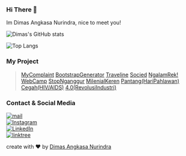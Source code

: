 ### Hi There 👋

Im Dimas Angkasa Nurindra, nice to meet you!

![Dimas's GitHub stats](https://github-readme-stats.vercel.app/api?username=angkasa27&show_icons=true&icon)

![Top Langs](https://github-readme-stats.vercel.app/api/top-langs/?username=angkasa27&show_icons=true&icon)

### My Project
> [MyComplaint](https://angkasa27.github.io/react-tailwind-mycomplaint/)
> [BootstrapGenerator](https://angkasa27.github.io/BootstrapGenerator/)
> [Traveline](https://traveline.web.app/)
> [Socied](https://socied.web.app/)
> [NgalamRek!](https://angkasa27.github.io/Web-Ngalam-rek/)
> [WebCamp](https://angkasa27.github.io/Web-WebCamp/)
> [StopNganggur](https://angkasa27.github.io/Web-Stop-Nganggur/)
> [MilenialKeren](https://angkasa27.github.io/Web-Milenial-Keren/)
> [Pantang(HariPahlawan)](https://angkasa27.github.io/Web-Pantang-Hari-Pahlawan/)
> [Cegah(HIV/AIDS)](https://angkasa27.github.io/Web-Pantang-Hari-Pahlawan/)
> [4.0(RevolusiIndustri)](https://angkasa27.github.io/Web-Revolusi-Industri/)

### Contact & Social Media
 <a href="mailto:mas.angkasa27@gmail.com" target="_blank"><img alt="mail" src="https://img.shields.io/badge/-gmail:%20mas.angkasa27@gmail.com-ea4335?&style=for-the-badge&logo=gmail&logoColor=white" /></a><br>
<a href="https://instagram.com/mas.angkasa27" target="_blank"><img alt="Instagram" src="https://img.shields.io/badge/-Instagram:%20@mas.angkasa27-E4406F?&style=for-the-badge&logo=Instagram&logoColor=white" /></a><br>
 <a href="https://www.linkedin.com/in/dimas-angkasa-nurindra-a1750719b/" target="_blank"><img alt="LinkedIn" src="https://img.shields.io/badge/-LinkedIn:%20Dimas%20Angkasa%20Nurindra-0A66C2?&style=for-the-badge&logo=linkedin&logoColor=white" /></a> <br>
 <a href="https://linktr.ee/angkasa27" target="_blank"><img alt="linktree" src="https://img.shields.io/badge/-Linktree:%20angkasa27-39e09b?&style=for-the-badge&logo=linktree&logoColor=white" /></a>

create with :heart: by [Dimas Angkasa Nurindra](https://github.com/angkasa27)

